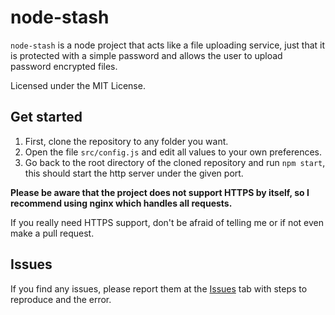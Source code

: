 # node-stash

`node-stash` is a node project that acts like a file uploading service, just that it is protected with a simple password and allows the user to upload password encrypted files.

Licensed under the MIT License.

## Get started

1. First, clone the repository to any folder you want.
2. Open the file `src/config.js` and edit all values to your own preferences.
3. Go back to the root directory of the cloned repository and run `npm start`, this should start the http server under the given port.

**Please be aware that the project does not support HTTPS by itself, so I recommend using nginx which handles all requests.**

If you really need HTTPS support, don't be afraid of telling me or if not even make a pull request.

## Issues

If you find any issues, please report them at the [Issues](https://github.com/RealSimplyData/node-stash/issues) tab with steps to reproduce and the error.

